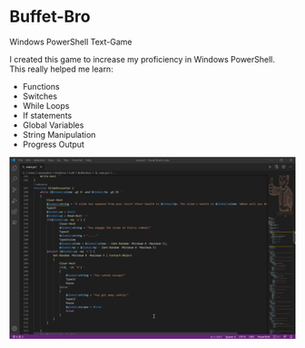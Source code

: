 # Buffet-Bro
Windows PowerShell Text-Game

I created this game to increase my proficiency in Windows PowerShell.<br/>
This really helped me learn:
* Functions
* Switches
* While Loops
* If statements
* Global Variables
* String Manipulation
* Progress Output

![Title Screen](https://github.com/cielgoldenflame/Buffet-Bro/blob/master/Pics/code.png)



